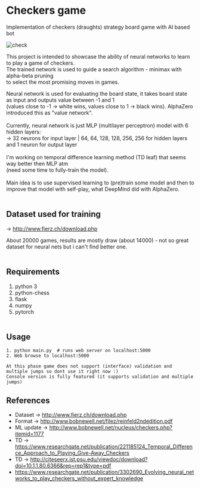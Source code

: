 # Checkers game
Implementation of checkers (draughts) strategy board game with AI based bot

![check](https://user-images.githubusercontent.com/54076398/78457052-dac23c80-76a7-11ea-8d28-89a322a5bdc7.jpg)

This project is intended to showcase the ability of neural networks to learn to play a game of checkers.</br>
The trained network is used to guide a search algorithm - minimax with alpha-beta pruning</br>
to select the most promising moves in games.</br>

Neural network is used for evaluating the board state, it takes board state as input and outputs value between -1 and 1</br>
(values close to -1 -> white wins, values close to 1 -> black wins). AlphaZero introduced this as "value network".</br></br>
Currently, neural network is just MLP (multilayer perceptron) model with 6 hidden layers:</br>
-> 32 neurons for input layer | 64, 64, 128, 128, 256, 256 for hidden layers and 1 neuron for output layer
</br></br>
I'm working on temporal difference learning method (TD leaf) that seems way better then MLP atm</br>
(need some time to fully-train the model).</br></br>
Main idea is to use supervised learning to (pre)train some model and then to improve that model with self-play, what DeepMind did with AlphaZero.
</br></br>

## Dataset used for training
 -> http://www.fierz.ch/download.php
 
 About 20000 games, results are mostly draw (about 14000) - not so great dataset for neural nets but i can't find better one.
 </br></br>

## Requirements
1. python 3
2. python-chess
3. flask
4. numpy
5. pytorch
<br /><br />

## Usage
```
1. python main.py  # runs web server on localhost:5000
2. Web browse to localhost:5000

At this phase game does not support (interface) validation and multiple jumps so dont use it right now :)
Console version is fully featured (it supports validation and multiple jumps)
```

## References
- Dataset -> http://www.fierz.ch/download.php
- Format -> http://www.bobnewell.net/filez/reinfeld2ndedition.pdf
- ML update -> http://www.bobnewell.net/nucleus/checkers.php?itemid=1177
- TD -> https://www.researchgate.net/publication/221185124_Temporal_Difference_Approach_to_Playing_Give-Away_Checkers
- TD -> http://citeseerx.ist.psu.edu/viewdoc/download?doi=10.1.1.80.6366&rep=rep1&type=pdf
- https://www.researchgate.net/publication/3302690_Evolving_neural_networks_to_play_checkers_without_expert_knowledge
